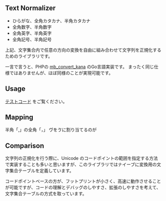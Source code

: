 Text Normalizer
-------------------

- ひらがな、全角カタカナ、半角カタカナ
- 全角数字、半角数字
- 全角英字、半角英字
- 全角記号、半角記号

上記、文字集合内で任意の方向の変換を自由に組み合わせて文字列を正規化するためのライブラリです。

一言で言うと、PHPの [mb_convert_kana](http://php.net/manual/ja/function.mb-convert-kana.php) のGo言語実装です。
まったく同じ仕様ではありませんが、ほぼ同様のことが実現可能です。


Usage
---------

[テストコード](/text_normalizer_test.go) をご覧ください。

Mapping
-----------

半角「,」の全角「，」
ヴをゔに割り当てるのが

Comparison
------------

文字列の正規化を行う際に、Unicode のコードポイントの範囲を指定する方法で実装することも多いと思いますが、このライブラリではナイーブに変換用の文字集合テーブルを定義しています。

コードポイントベースの方が、フットプリントが小さく、高速に動作させることが可能ですが、コードの理解とデバッグのしやすさ、拡張のしやすさを考えて、文字集合テーブルの方式を取っています。